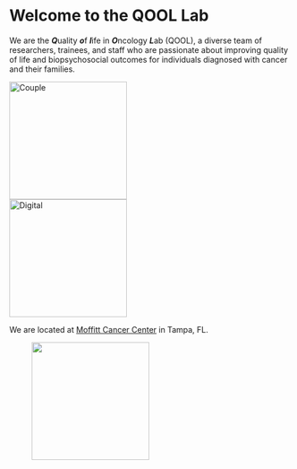 # Welcome to the QOOL Lab

We are the ***Q***uality ***o***f ***l***ife in ***O***ncology ***L***ab (QOOL), a diverse team of researchers, trainees, and staff who are passionate about improving quality of life and biopsychosocial outcomes for individuals diagnosed with cancer and their families.

 <div class="row">
  <div class="column">
    <img src="{{ site.url }}{{ site.baseurl }}/images/stock_images/Couple.jpg" alt="Couple" style="width: 210px">
  </div>
  <div class="column">
    <img src="{{ site.url }}{{ site.baseurl }}/images/stock_images/Digital.jpg" alt="Digital" style="width: 210px">
  </div>
</div>

We are located at [Moffitt Cancer Center](http://www.moffitt.org) in Tampa, FL.

<figure class="fourth">
   <img src="{{ site.url }}{{ site.baseurl }}/images/logos/Moffitt_logo.png" style="width: 210px">
 </figure>
